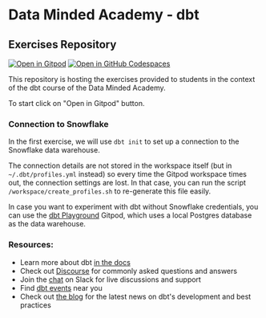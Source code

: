 # Data Minded Academy - dbt
## Exercises Repository

[![Open in
Gitpod](https://gitpod.io/button/open-in-gitpod.svg)](https://gitpod.io/#https://github.com/datamindedacademy/academy_dbt.git)
[![Open in GitHub Codespaces](https://github.com/codespaces/badge.svg)](https://codespaces.new/datamindedacademy/academy_dbt)

This repository is hosting the exercises provided to students in the context of the dbt course of the Data Minded Academy.

To start click on "Open in Gitpod" button.

### Connection to Snowflake

In the first exercise, we will use `dbt init` to set up a connection to the Snowflake
data warehouse.

The connection details are not stored in the workspace itself (but in `~/.dbt/profiles.yml` instead)
so every time the Gitpod workspace times out, the connection settings are lost. In that case, you can
run the script `/workspace/create_profiles.sh` to re-generate this file easily.

In case you want to experiment with dbt without Snowflake credentials, you can use the
[dbt Playground](https://github.com/datamindedacademy/dbt_playground) Gitpod, which uses a local
Postgres database as the data warehouse.

### Resources:
- Learn more about dbt [in the docs](https://docs.getdbt.com/docs/introduction)
- Check out [Discourse](https://discourse.getdbt.com/) for commonly asked questions and answers
- Join the [chat](https://community.getdbt.com/) on Slack for live discussions and support
- Find [dbt events](https://events.getdbt.com) near you
- Check out [the blog](https://blog.getdbt.com/) for the latest news on dbt's development and best practices
